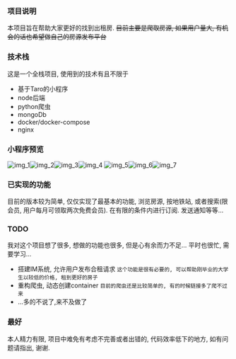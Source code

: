 ### 项目说明

本项目旨在帮助大家更好的找到出租房. ~~目前主要是爬取房源, 如果用户量大, 有机会的话也希望做自己的房源发布平台~~


### 技术栈

这是一个全栈项目, 使用到的技术有且不限于

- 基于Taro的小程序
- node后端
- python爬虫
- mongoDb
- docker/docker-compose
- nginx




### 小程序预览

![img_1](./readme/img_1.jpeg)![img_2](./readme/img_2.jpeg)![img_3](./readme/img_3.jpeg)![img_4](./readme/img_4.jpeg)
![img_5](./readme/img_5.jpeg)![img_6](./readme/img_6.jpeg)![img_7](./readme/img_7.jpeg)



### 已实现的功能

目前的版本较为简单, 仅仅实现了最基本的功能, 浏览房源, 按地铁站, 或者搜索(限会员, 用户每月可领取两次免费会员). 在有限的条件内进行订阅. 发送通知等等...

### TODO

我对这个项目想了很多, 想做的功能也很多, 但是心有余而力不足... 平时也很忙, 需要学习...

- 搭建IM系统, 允许用户发布合租请求 `这个功能是很有必要的, 可以帮助刚毕业的大学生以较低的价格, 租到更好的房子`
- 重构爬虫, 动态创建container `目前的爬虫还是比较简单的, 有的时候链接多了爬不过来`
- ...多的不说了,来不及做了


### 最好

本人精力有限, 项目中难免有考虑不完善或者出错的, 代码效率低下的地方, 如有问题请指出, 谢谢.